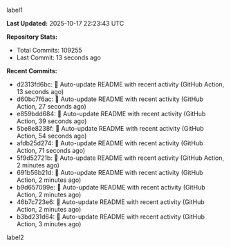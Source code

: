 
label1 
<!-- ACTIVITY_START -->
**Last Updated:** 2025-10-17 22:23:43 UTC

**Repository Stats:**
- Total Commits: 109255
- Last Commit: 13 seconds ago

**Recent Commits:**
- d2313fd6bc: 🤖 Auto-update README with recent activity (GitHub Action, 13 seconds ago)
- d60bc7f6ac: 🤖 Auto-update README with recent activity (GitHub Action, 27 seconds ago)
- e859bdd684: 🤖 Auto-update README with recent activity (GitHub Action, 39 seconds ago)
- 5be8e8238f: 🤖 Auto-update README with recent activity (GitHub Action, 54 seconds ago)
- afdb25d274: 🤖 Auto-update README with recent activity (GitHub Action, 71 seconds ago)
- 5f9d52721b: 🤖 Auto-update README with recent activity (GitHub Action, 2 minutes ago)
- 691b56b21d: 🤖 Auto-update README with recent activity (GitHub Action, 2 minutes ago)
- b9d657099e: 🤖 Auto-update README with recent activity (GitHub Action, 2 minutes ago)
- 46b7c723e6: 🤖 Auto-update README with recent activity (GitHub Action, 2 minutes ago)
- b3bd231d64: 🤖 Auto-update README with recent activity (GitHub Action, 3 minutes ago)
<!-- ACTIVITY_END -->

label2
